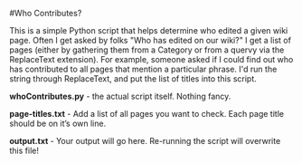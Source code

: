 #Who Contributes?

This is a simple Python script that helps determine who edited a given
wiki page. Often I get asked by folks "Who has edited <group of pages>
on our wiki?" I get a list of pages (either by gathering them from a
Category or from a quervy via the ReplaceText extension). For example,
someone asked if I could find out who has contributed to all pages that
mention a particular phrase. I'd run the string through ReplaceText, and
put the list of titles into this script.

**whoContributes.py** - the actual script itself. Nothing fancy.

**page-titles.txt** - Add a list of all pages you want to check. Each page
title should be on it’s own line.

**output.txt** - Your output will go here. Re-running the script will overwrite this file!